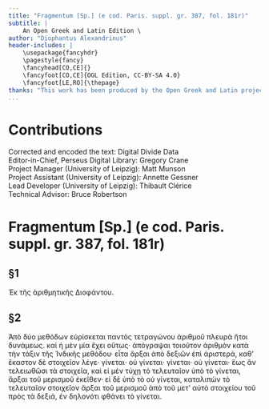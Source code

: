 ```yaml
---
title: "Fragmentum [Sp.] (e cod. Paris. suppl. gr. 387, fol. 181r)"
subtitle: |
	An Open Greek and Latin Edition \ 
author: "Diophantus Alexandrinus"
header-includes: | 
	\usepackage{fancyhdr}
	\pagestyle{fancy}
	\fancyhead[CO,CE]{}
	\fancyfoot[CO,CE]{OGL Edition, CC-BY-SA 4.0}
	\fancyfoot[LE,RO]{\thepage}
thanks: "This work has been produced by the Open Greek and Latin project through the help of volunteers. See contributions for details."
...
```


# Contributions  

Corrected and encoded the text: Digital Divide Data  
 Editor-in-Chief, Perseus Digital Library: Gregory Crane  
 Project Manager (University of Leipzig): Matt Munson  
 Project Assistant (University of Leipzig): Annette Gessner  
 Lead Developer (University of Leipzig): Thibault Clérice  
 Technical Advisor: Bruce Robertson  

# Fragmentum [Sp.] (e cod. Paris. suppl. gr. 387, fol. 181r)  

## §1  

<p>Ἐκ τῆς ἀριθμητικῆς Διοφάντου.</p>  

## §2  

<p>Ἀπὸ δύο μεθόδων εὑρίσκεται παντὸς τετραγώνου
ἀριθμοῦ πλευρὰ ἤτοι δυνάμεως. καὶ ἡ μὲν μία ἔχει <lb n="5"/>
οὕτως· ἀπόγραψαι τοιοῦτον ἀριθμὸν κατὰ τὴν τάξιν
τῆς Ἰνδικῆς μεθόδου· εἶτα ἄρξαι ἀπὸ δεξιῶν ἐπὶ
ἀριστερά, καθʼ ἕκαστον δὲ στοιχεῖον λέγε· γίνεται· οὐ
γίνεται· γίνεται· οὐ γίνεται· ἕως ἂν τελειωθῶσι τὰ
στοιχεῖα, καὶ εἰ μὲν τύχῃ τὸ τελευταῖον ὑπὸ τὸ γίνεται, <lb n="10"/>
ἄρξαι τοῦ μερισμοῦ ἐκεῖθεν· εἰ δὲ ὑπὸ τὸ οὐ
γίνεται, καταλιπὼν τὸ τελευταῖον στοιχεῖον ἄρξαι τοῦ
μερισμοῦ ἀπὸ τοῦ μετʼ αὐτὸ στοιχείου τοῦ πρὸς τὰ
δεξιά, ἐν δηλονότι φθάνει τὸ γίνεται.</p>  

